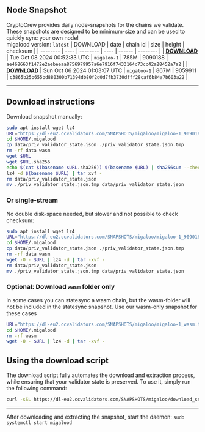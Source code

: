 ## Node Snapshot
CryptoCrew provides daily node-snapshots for the chains we validate. These snapshots are designed to be minimum-size and can be used to quickly sync your own node!  
migalood version: `latest`
| DOWNLOAD | date | chain id | size | height | checksum |
| -------- | ---- | -------- | ---- | ------ | -------- |
| **[DOWNLOAD](https://dl-eu2.ccvalidators.com/SNAPSHOTS/migaloo/migaloo-1_9090188.tar.lz4)** | Tue Oct 08 2024 00:52:33 UTC | `migaloo-1` | 785M | 9090188 | `ae468663f1472e2aebeeaa8756979957a6e7916f7433164c73cc42a28452a7a2` |
| **[DOWNLOAD](https://dl-eu2.ccvalidators.com/SNAPSHOTS/migaloo/migaloo-1_9059911.tar.lz4)** | Sun Oct 06 2024 01:03:07 UTC | `migaloo-1` | 867M | 9059911 | `c3865b25b655bd880300b71394db80f2d0d7fb3730dfff28caf6b84a7b603a22` |

---

## Download instructions
Download snapshot manually:
```sh
sudo apt install wget lz4
URL="https://dl-eu2.ccvalidators.com/SNAPSHOTS/migaloo/migaloo-1_9090188.tar.lz4"
cd $HOME/.migalood
cp data/priv_validator_state.json ./priv_validator_state.json.tmp
rm -rf data wasm
wget $URL
wget $URL.sha256
echo $(cat $(basename $URL.sha256)) $(basename $URL) | sha256sum --check
lz4 -d $(basename $URL) | tar xvf -
rm data/priv_validator_state.json
mv ./priv_validator_state.json.tmp data/priv_validator_state.json
```

### Or single-stream
No double disk-space needed, but slower and not possible to check checksum:
```sh
sudo apt install wget lz4
URL="https://dl-eu2.ccvalidators.com/SNAPSHOTS/migaloo/migaloo-1_9090188.tar.lz4"
cd $HOME/.migalood
cp data/priv_validator_state.json ./priv_validator_state.json.tmp
rm -rf data wasm
wget -O - $URL | lz4 -d | tar -xvf -
rm data/priv_validator_state.json
mv ./priv_validator_state.json.tmp data/priv_validator_state.json
```

### Optional: Download `wasm` folder only
In some cases you can statesync a wasm chain, but the wasm-folder will not be included in the statesync snapshot. Use our wasm-only snapshot for these cases
```sh
URL="https://dl-eu2.ccvalidators.com/SNAPSHOTS/migaloo/migaloo-1_wasm.tar.lz4"
cd $HOME/.migalood
rm -rf wasm
wget -O - $URL | lz4 -d | tar -xvf -
```



## Using the download script

The download script fully automates the download and extraction process, while ensuring that your validator state is preserved. To use it, simply run the following command:
```sh
curl -sSL https://dl-eu2.ccvalidators.com/SNAPSHOTS/migaloo/download_snapshot.sh | bash
```
---

After downloading and extracting the snapshot, start the daemon: `sudo systemctl start migalood`


